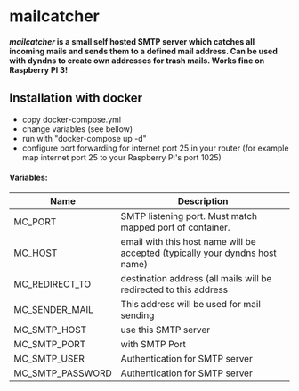 # mailcatcher

#### *mailcatcher* is a small self hosted SMTP server which catches all incoming mails and sends them to a defined mail address. Can be used with dyndns to create own addresses for trash mails. Works fine on Raspberry PI 3!


## Installation with docker
* copy docker-compose.yml
* change variables (see bellow)
* run with "docker-compose up -d"
* configure port forwarding for internet port 25 in your router (for example map internet port 25 to your Raspberry PI's port 1025)

#### Variables:
| Name | Description |
| ---- |------       |
| MC_PORT | SMTP listening port. Must match mapped port of container. |
| MC_HOST | email with this host name will be accepted (typically your dyndns host name) |
| MC_REDIRECT_TO | destination address (all mails will be redirected to this address |
| MC_SENDER_MAIL | This address will be used for mail sending |
| MC_SMTP_HOST | use this SMTP server |
| MC_SMTP_PORT | with SMTP Port |
| MC_SMTP_USER | Authentication for SMTP server |
| MC_SMTP_PASSWORD| Authentication for SMTP server |
